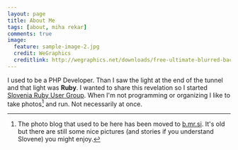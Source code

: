 ```yaml
---
layout: page
title: About Me
tags: [about, miha rekar]
comments: true
image:
  feature: sample-image-2.jpg
  credit: WeGraphics
  creditlink: http://wegraphics.net/downloads/free-ultimate-blurred-background-pack/
---
```


I used to be a PHP Developer. Than I saw the light at the end of the tunnel and that light was **Ruby**. I wanted to share this revelation so I started [Slovenia Ruby User Group](http://www.rug.si/). When I'm not programming or organizing I like to take photos[^1] and run. Not necessarily at once.

[^1]: The photo blog that used to be here has been moved to [b.mr.si](http://b.mr.si/). It's old but there are still some nice pictures (and stories if you understand Slovene) you might enjoy.
